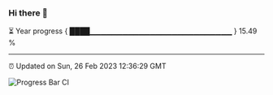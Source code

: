 ### Hi there 👋

⏳ Year progress { ████▁▁▁▁▁▁▁▁▁▁▁▁▁▁▁▁▁▁▁▁▁▁▁▁▁▁ } 15.49 %

---

⏰ Updated on Sun, 26 Feb 2023 12:36:29 GMT

![Progress Bar CI](https://github.com/ZhaoGui/ZhaoGui/workflows/Progress%20Bar%20CI/badge.svg)
